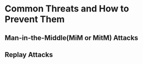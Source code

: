 # Common Threats and How to Prevent Them

## Man-in-the-Middle(MiM or MitM) Attacks 


## Replay Attacks